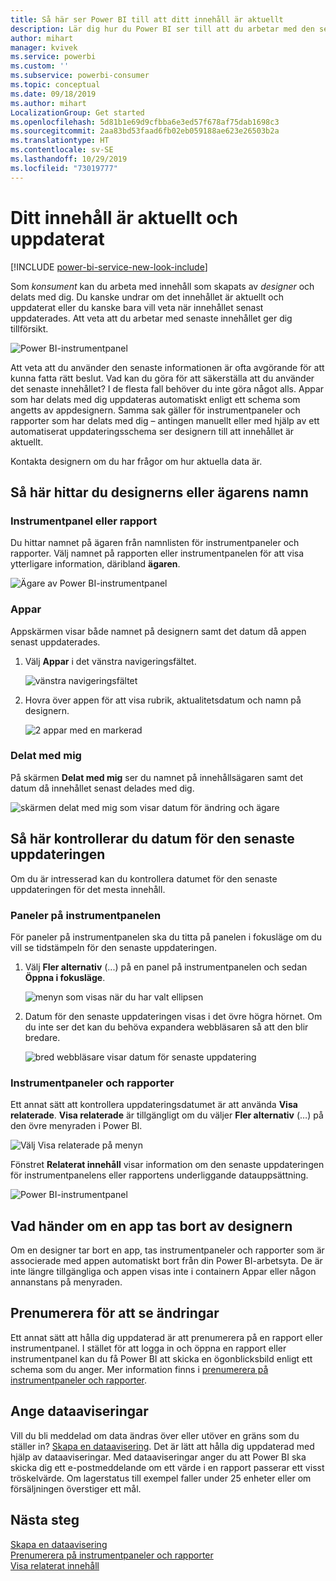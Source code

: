 ```yaml
---
title: Så här ser Power BI till att ditt innehåll är aktuellt
description: Lär dig hur du Power BI ser till att du arbetar med den senaste versionen av data, rapporten, instrumentpanelen och appen.
author: mihart
manager: kvivek
ms.service: powerbi
ms.custom: ''
ms.subservice: powerbi-consumer
ms.topic: conceptual
ms.date: 09/18/2019
ms.author: mihart
LocalizationGroup: Get started
ms.openlocfilehash: 5d81b1e69d9cfbba6e3ed57f678af75dab1698c3
ms.sourcegitcommit: 2aa83bd53faad6fb02eb059188ae623e26503b2a
ms.translationtype: HT
ms.contentlocale: sv-SE
ms.lasthandoff: 10/29/2019
ms.locfileid: "73019777"
---
```

# <a name="your-content-is-up-to-date"></a>Ditt innehåll är aktuellt och uppdaterat

[!INCLUDE [power-bi-service-new-look-include](../includes/power-bi-service-new-look-include.md)]

Som *konsument* kan du arbeta med innehåll som skapats av *designer* och delats med dig. Du kanske undrar om det innehållet är aktuellt och uppdaterat eller du kanske bara vill veta när innehållet senast uppdaterades. Att veta att du arbetar med senaste innehållet ger dig tillförsikt.  
 
![Power BI-instrumentpanel](media/end-user-fresh/power-bi-dashboards.png)


Att veta att du använder den senaste informationen är ofta avgörande för att kunna fatta rätt beslut. Vad kan du göra för att säkerställa att du använder det senaste innehållet? I de flesta fall behöver du inte göra något alls. Appar som har delats med dig uppdateras automatiskt enligt ett schema som angetts av appdesignern. Samma sak gäller för instrumentpaneler och rapporter som har delats med dig – antingen manuellt eller med hjälp av ett automatiserat uppdateringsschema ser designern till att innehållet är aktuellt.  

Kontakta designern om du har frågor om hur aktuella data är.

## <a name="how-to-locate-the-name-of-the-designer-or-owner"></a>Så här hittar du designerns eller ägarens namn

### <a name="dashboard-or-report"></a>Instrumentpanel eller rapport

Du hittar namnet på ägaren från namnlisten för instrumentpaneler och rapporter. Välj namnet på rapporten eller instrumentpanelen för att visa ytterligare information, däribland **ägaren**.

![Ägare av Power BI-instrumentpanel](media/end-user-fresh/power-bi-owner.png)


### <a name="apps"></a>Appar

Appskärmen visar både namnet på designern samt det datum då appen senast uppdaterades.  

1. Välj **Appar** i det vänstra navigeringsfältet.

    ![vänstra navigeringsfältet](media/end-user-fresh/power-bi-nav-app.png)



2. Hovra över appen för att visa rubrik, aktualitetsdatum och namn på designern. 

    ![2 appar med en markerad](media/end-user-fresh/power-bi-app.png)


### <a name="shared-with-me"></a>Delat med mig
På skärmen **Delat med mig** ser du namnet på innehållsägaren samt det datum då innehållet senast delades med dig.

![skärmen delat med mig som visar datum för ändring och ägare](media/end-user-fresh/power-bi-share.png) 


## <a name="how-to-look-up-the-last-refresh-date"></a>Så här kontrollerar du datum för den senaste uppdateringen
Om du är intresserad kan du kontrollera datumet för den senaste uppdateringen för det mesta innehåll. 

### <a name="dashboard-tiles"></a>Paneler på instrumentpanelen
För paneler på instrumentpanelen ska du titta på panelen i fokusläge om du vill se tidstämpeln för den senaste uppdateringen.

1. Välj **Fler alternativ** (...) på en panel på instrumentpanelen och sedan **Öppna i fokusläge**.

    ![menyn som visas när du har valt ellipsen](media/end-user-fresh/power-bi-focus-mode.png)

2. Datum för den senaste uppdateringen visas i det övre högra hörnet. Om du inte ser det kan du behöva expandera webbläsaren så att den blir bredare. 

    ![bred webbläsare visar datum för senaste uppdatering](media/end-user-fresh/power-bi-last-refresh2.png)

### <a name="dashboards-and-reports"></a>Instrumentpaneler och rapporter
Ett annat sätt att kontrollera uppdateringsdatumet är att använda **Visa relaterade**.  **Visa relaterade** är tillgängligt om du väljer **Fler alternativ** (…) på den övre menyraden i Power BI.

![Välj Visa relaterade på menyn](media/end-user-fresh/power-bi-view-related-dropdown.png)

Fönstret **Relaterat innehåll** visar information om den senaste uppdateringen för instrumentpanelens eller rapportens underliggande datauppsättning.

![Power BI-instrumentpanel](media/end-user-fresh/power-bi-refresh.png)

## <a name="what-happens-if-an-app-is-deleted-by-the-designer"></a>Vad händer om en app tas bort av designern

Om en designer tar bort en app, tas instrumentpaneler och rapporter som är associerade med appen automatiskt bort från din Power BI-arbetsyta. De är inte längre tillgängliga och appen visas inte i containern Appar eller någon annanstans på menyraden.


## <a name="subscribe-to-see-changes"></a>Prenumerera för att se ändringar
Ett annat sätt att hålla dig uppdaterad är att prenumerera på en rapport eller instrumentpanel. I stället för att logga in och öppna en rapport eller instrumentpanel kan du få Power BI att skicka en ögonblicksbild enligt ett schema som du anger.  Mer information finns i [prenumerera på instrumentpaneler och rapporter](end-user-subscribe.md).

## <a name="set-data-alerts"></a>Ange dataaviseringar
Vill du bli meddelad om data ändras över eller utöver en gräns som du ställer in? [Skapa en dataavisering](end-user-alerts.md).  Det är lätt att hålla dig uppdaterad med hjälp av dataaviseringar. Med dataaviseringar anger du att Power BI ska skicka dig ett e-postmeddelande om ett värde i en rapport passerar ett visst tröskelvärde.  Om lagerstatus till exempel faller under 25 enheter eller om försäljningen överstiger ett mål.  

## <a name="next-steps"></a>Nästa steg
[Skapa en dataavisering](end-user-alerts.md)    
[Prenumerera på instrumentpaneler och rapporter](end-user-subscribe.md)    
[Visa relaterat innehåll](end-user-related.md)    
